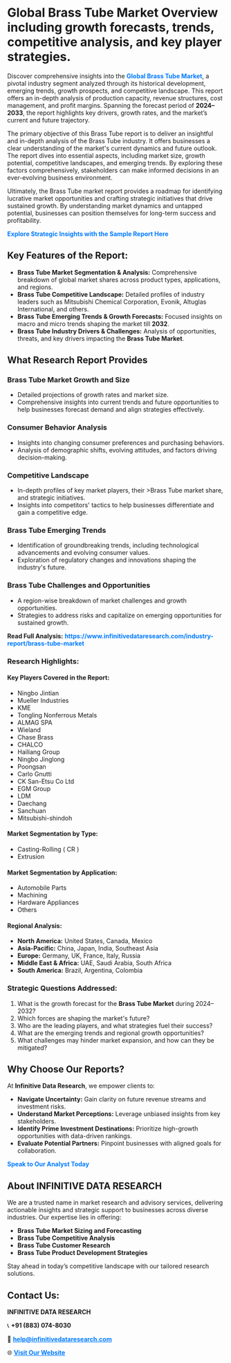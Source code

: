 <h1>Global Brass Tube Market Overview including growth forecasts, trends, competitive analysis, and key player strategies.</h1>
<p>
Discover comprehensive insights into the 
<a href="https://www.infinitivedataresearch.com/industry-report/brass-tube-market" rel="dofollow" style="color: #007BFF; text-decoration: none;"><strong>Global Brass Tube Market</strong></a>, a pivotal industry segment analyzed through its historical development, emerging trends, growth prospects, and competitive landscape. This report offers an in-depth analysis of production capacity, revenue structures, cost management, and profit margins. Spanning the forecast period of <strong>2024–2033</strong>, the report highlights key drivers, growth rates, and the market’s current and future trajectory.
</p>
<p>
The primary objective of this Brass Tube report is to deliver an insightful and in-depth analysis of the Brass Tube industry. It offers businesses a clear understanding of the market's current dynamics and future outlook. The report dives into essential aspects, including market size, growth potential, competitive landscapes, and emerging trends. By exploring these factors comprehensively, stakeholders can make informed decisions in an ever-evolving business environment.
</p>
<p>
Ultimately, the Brass Tube market report provides a roadmap for identifying lucrative market opportunities and crafting strategic initiatives that drive sustained growth. By understanding market dynamics and untapped potential, businesses can position themselves for long-term success and profitability.
</p>
<p>
<a href="https://www.infinitivedataresearch.com/request-sample/reportId=105864" style="color: #007BFF; text-decoration: none;"><strong>Explore Strategic Insights with the Sample Report Here</strong></a>
</p>

<h2>Key Features of the Report:</h2>
<ul>
<li><strong>Brass Tube Market Segmentation & Analysis:</strong> Comprehensive breakdown of global market shares across product types, applications, and regions.</li>
<li><strong>Brass Tube Competitive Landscape:</strong> Detailed profiles of industry leaders such as Mitsubishi Chemical Corporation, Evonik, Altuglas International, and others.</li>
<li><strong>Brass Tube Emerging Trends & Growth Forecasts:</strong> Focused insights on macro and micro trends shaping the market till <strong>2032</strong>.</li>
<li><strong>Brass Tube Industry Drivers & Challenges:</strong> Analysis of opportunities, threats, and key drivers impacting the <strong>Brass Tube Market</strong>.</li>
</ul>

<h2>What Research Report Provides</h2>
<h3>Brass Tube Market Growth and Size</h3>
<ul>
<li>Detailed projections of growth rates and market size.</li>
<li>Comprehensive insights into current trends and future opportunities to help businesses forecast demand and align strategies effectively.</li>
</ul>

<h3>Consumer Behavior Analysis</h3>
<ul>
<li>Insights into changing consumer preferences and purchasing behaviors.</li>
<li>Analysis of demographic shifts, evolving attitudes, and factors driving decision-making.</li>
</ul>

<h3>Competitive Landscape</h3>
<ul>
<li>In-depth profiles of key market players, their >Brass Tube market share, and strategic initiatives.</li>
<li>Insights into competitors' tactics to help businesses differentiate and gain a competitive edge.</li>
</ul>

<h3>Brass Tube Emerging Trends</h3>
<ul>
<li>Identification of groundbreaking trends, including technological advancements and evolving consumer values.</li>
<li>Exploration of regulatory changes and innovations shaping the industry's future.</li>
</ul>

<h3>Brass Tube Challenges and Opportunities</h3>
<ul>
<li>A region-wise breakdown of market challenges and growth opportunities.</li>
<li>Strategies to address risks and capitalize on emerging opportunities for sustained growth.</li>
</ul>
<p><strong>Read Full Analysis:</strong> <a href="https://www.infinitivedataresearch.com/industry-report/brass-tube-market" rel="dofollow" style="color: #007BFF; text-decoration: none;"><strong>https://www.infinitivedataresearch.com/industry-report/brass-tube-market</strong></a></p>
<h3>Research Highlights:</h3>
<h4>Key Players Covered in the Report:</h4>
<ul><li>Ningbo Jintian</li><li>Mueller Industries</li><li>KME</li><li>Tongling Nonferrous Metals</li><li>ALMAG SPA</li><li>Wieland</li><li>Chase Brass</li><li>CHALCO</li><li>Hailiang Group</li><li>Ningbo Jinglong</li><li>Poongsan</li><li>Carlo Gnutti</li><li>CK San-Etsu Co Ltd</li><li>EGM Group</li><li>LDM</li><li>Daechang</li><li>Sanchuan</li><li>Mitsubishi-shindoh</li></ul>
<h4>Market Segmentation by Type:</h4>
<ul><li>Casting-Rolling ( CR )</li><li>Extrusion</li></ul>
<h4>Market Segmentation by Application:</h4>
<ul><li>Automobile Parts</li><li>Machining</li><li>Hardware Appliances</li><li>Others</li></ul>

<h4>Regional Analysis:</h4>
<ul>
<li><strong>North America:</strong> United States, Canada, Mexico</li>
<li><strong>Asia-Pacific:</strong> China, Japan, India, Southeast Asia</li>
<li><strong>Europe:</strong> Germany, UK, France, Italy, Russia</li>
<li><strong>Middle East & Africa:</strong> UAE, Saudi Arabia, South Africa</li>
<li><strong>South America:</strong> Brazil, Argentina, Colombia</li>
</ul>

<h3>Strategic Questions Addressed:</h3>
<ol>
<li>What is the growth forecast for the <strong>Brass Tube Market</strong> during 2024–2032?</li>
<li>Which forces are shaping the market's future?</li>
<li>Who are the leading players, and what strategies fuel their success?</li>
<li>What are the emerging trends and regional growth opportunities?</li>
<li>What challenges may hinder market expansion, and how can they be mitigated?</li>
</ol>

<h2>Why Choose Our Reports?</h2>
<p>At <strong>Infinitive Data Research</strong>, we empower clients to:</p>
<ul>
<li><strong>Navigate Uncertainty:</strong> Gain clarity on future revenue streams and investment risks.</li>
<li><strong>Understand Market Perceptions:</strong> Leverage unbiased insights from key stakeholders.</li>
<li><strong>Identify Prime Investment Destinations:</strong> Prioritize high-growth opportunities with data-driven rankings.</li>
<li><strong>Evaluate Potential Partners:</strong> Pinpoint businesses with aligned goals for collaboration.</li>
</ul>
<p><a href="https://www.infinitivedataresearch.com/industry-report/brass-tube-market" rel="dofollow" style="color: #007BFF; text-decoration: none;"><strong>Speak to Our Analyst Today</strong></a></p>

<h2>About INFINITIVE DATA RESEARCH</h2>
<p>We are a trusted name in market research and advisory services, delivering actionable insights and strategic support to businesses across diverse industries. Our expertise lies in offering:</p>
<ul>
<li><strong>Brass Tube Market Sizing and Forecasting</strong></li>
<li><strong>Brass Tube Competitive Analysis</strong></li>
<li><strong>Brass Tube Customer Research</strong></li>
<li><strong>Brass Tube Product Development Strategies</strong></li>
</ul>
<p>Stay ahead in today’s competitive landscape with our tailored research solutions.</p>

<h2>Contact Us:</h2>
<p><strong>INFINITIVE DATA RESEARCH</strong></p>
<p>📞 <strong>+91 (883) 074-8030</strong></p>
<p>📧 <strong><a href="mailto:help@infinitivedataresearch.com" style="color: #007BFF;">help@infinitivedataresearch.com</a></strong></p>
<p>🌐 <strong><a href="https://www.infinitivedataresearch.com" rel="dofollow" style="color: #007BFF;">Visit Our Website</a></strong></p>